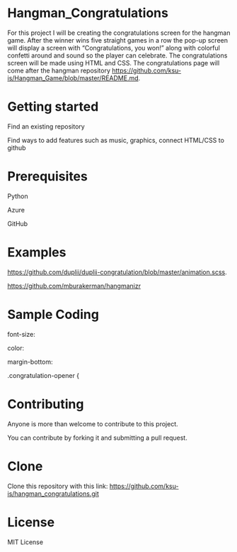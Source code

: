 # Hangman_Congratulations 

 

For this project I will be creating the congratulations screen for the hangman game. After the winner wins five straight games in a row the pop-up screen will display a screen with “Congratulations, you won!” along with colorful confetti around and sound so the player can celebrate. The congratulations screen will be made using HTML and CSS. The congratulations page will come after the hangman repository https://github.com/ksu-is/Hangman_Game/blob/master/README.md. 

 

#  Getting started 

Find an existing repository 

Find ways to add features such as music, graphics, connect HTML/CSS to github 

# Prerequisites  

Python  

Azure  

GitHub 

# Examples 

https://github.com/duplii/duplii-congratulation/blob/master/animation.scss. 

https://github.com/mburakerman/hangmanizr 

#  Sample Coding  

font-size:  

color:  

margin-bottom: 

.congratulation-opener { 

# Contributing 

Anyone is more than welcome to contribute to this project. 

You can contribute by forking it and submitting a pull request.  

# Clone  

Clone this repository with this link: https://github.com/ksu-is/hangman_congratulations.git 

# License  

MIT License  
